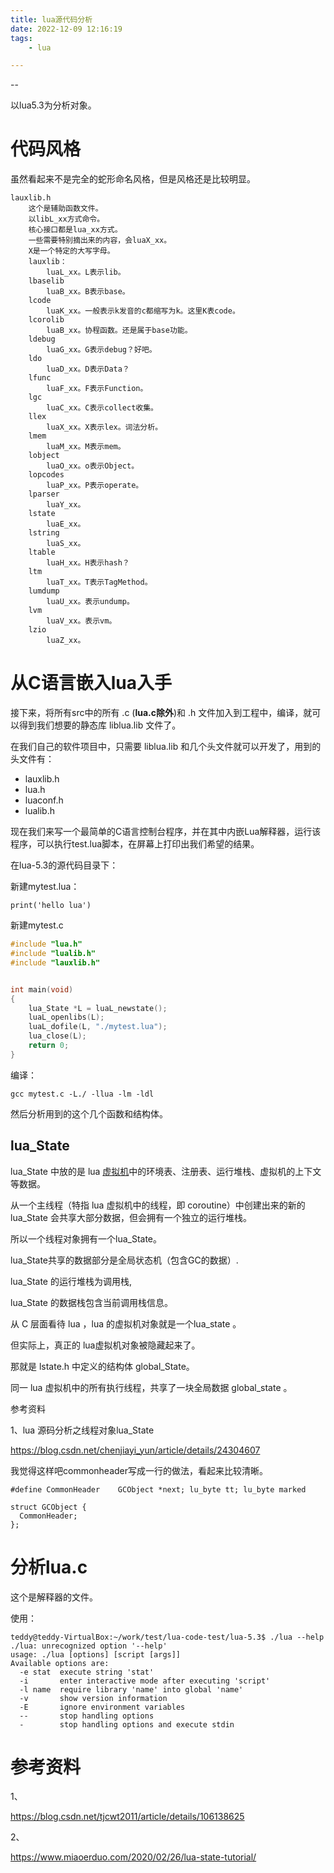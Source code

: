 ```yaml
---
title: lua源代码分析
date: 2022-12-09 12:16:19
tags:
	- lua

---
```


--

以lua5.3为分析对象。

# 代码风格

虽然看起来不是完全的蛇形命名风格，但是风格还是比较明显。

```
lauxlib.h
	这个是辅助函数文件。
	以libL_xx方式命令。
	核心接口都是lua_xx方式。
	一些需要特别摘出来的内容，会luaX_xx。
	X是一个特定的大写字母。
	lauxlib：
		luaL_xx。L表示lib。
	lbaselib
		luaB_xx。B表示base。
	lcode
		luaK_xx。一般表示k发音的c都缩写为k。这里K表code。
	lcorolib
		luaB_xx。协程函数。还是属于base功能。
	ldebug
		luaG_xx。G表示debug？好吧。
	ldo
		luaD_xx。D表示Data？
	lfunc
		luaF_xx。F表示Function。
	lgc
		luaC_xx。C表示collect收集。
	llex
		luaX_xx。X表示lex。词法分析。
	lmem
		luaM_xx。M表示mem。
	lobject
		luaO_xx。o表示Object。
	lopcodes
		luaP_xx。P表示operate。
	lparser
		luaY_xx。
	lstate
		luaE_xx。
	lstring
		luaS_xx。
	ltable
		luaH_xx。H表示hash？
	ltm
    	luaT_xx。T表示TagMethod。
    lumdump
    	luaU_xx。表示undump。
    lvm
    	luaV_xx。表示vm。
    lzio
    	luaZ_xx。
```

# 从C语言嵌入lua入手

接下来，将所有src中的所有 .c (**lua.c除外**)和 .h 文件加入到工程中，编译，就可以得到我们想要的静态库 liblua.lib 文件了。

在我们自己的软件项目中，只需要 liblua.lib 和几个头文件就可以开发了，用到的头文件有：

- lauxlib.h
- lua.h
- luaconf.h
- lualib.h

现在我们来写一个最简单的C语言控制台程序，并在其中内嵌Lua解释器，运行该程序，可以执行test.lua脚本，在屏幕上打印出我们希望的结果。

在lua-5.3的源代码目录下：

新建mytest.lua：

```
print('hello lua')
```

新建mytest.c

```c
#include "lua.h"
#include "lualib.h"
#include "lauxlib.h"


int main(void)
{
    lua_State *L = luaL_newstate();
    luaL_openlibs(L);
    luaL_dofile(L, "./mytest.lua");
    lua_close(L);
    return 0;
}
```

编译：

```
gcc mytest.c -L./ -llua -lm -ldl
```

然后分析用到的这个几个函数和结构体。

## lua_State

 lua_State 中放的是 lua [虚拟机](https://so.csdn.net/so/search?q=虚拟机&spm=1001.2101.3001.7020)中的环境表、注册表、运行堆栈、虚拟机的上下文等数据。

从一个主线程（特指 lua 虚拟机中的线程，即 coroutine）中创建出来的新的 lua_State 会共享大部分数据，但会拥有一个独立的运行堆栈。

所以一个线程对象拥有一个lua_State。

lua_State共享的数据部分是全局状态机（包含GC的数据）.

lua_State 的运行堆栈为调用栈,

lua_State 的数据栈包含当前调用栈信息。



从 C 层面看待 lua ，lua 的虚拟机对象就是一个lua_state 。

但实际上，真正的 lua虚拟机对象被隐藏起来了。

那就是 lstate.h 中定义的结构体  global_State。

同一 lua 虚拟机中的所有执行线程，共享了一块全局数据 global_state 。



参考资料

1、lua 源码分析之线程对象lua_State

https://blog.csdn.net/chenjiayi_yun/article/details/24304607



我觉得这样吧commonheader写成一行的做法，看起来比较清晰。

```
#define CommonHeader	GCObject *next; lu_byte tt; lu_byte marked

struct GCObject {
  CommonHeader;
};
```

# 分析lua.c

这个是解释器的文件。

使用：

```
teddy@teddy-VirtualBox:~/work/test/lua-code-test/lua-5.3$ ./lua --help
./lua: unrecognized option '--help'
usage: ./lua [options] [script [args]]
Available options are:
  -e stat  execute string 'stat'
  -i       enter interactive mode after executing 'script'
  -l name  require library 'name' into global 'name'
  -v       show version information
  -E       ignore environment variables
  --       stop handling options
  -        stop handling options and execute stdin
```



# 参考资料

1、

https://blog.csdn.net/tjcwt2011/article/details/106138625

2、

https://www.miaoerduo.com/2020/02/26/lua-state-tutorial/